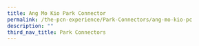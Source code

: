 ```yaml
---
title: Ang Mo Kio Park Connector
permalink: /the-pcn-experience/Park-Connectors/ang-mo-kio-pc
description: ""
third_nav_title: Park Connectors
---
```

